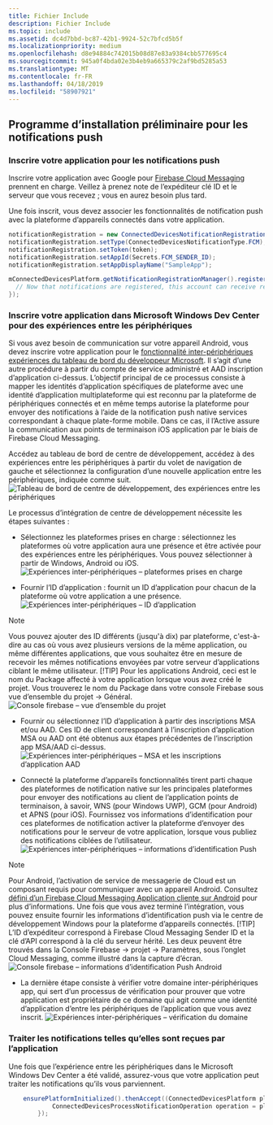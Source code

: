 ```yaml
---
title: Fichier Include
description: Fichier Include
ms.topic: include
ms.assetid: dc4d7bbd-bc87-42b1-9924-52c7bfcd5b5f
ms.localizationpriority: medium
ms.openlocfilehash: d8e94884c742015b08d87e83a9384cbb577695c4
ms.sourcegitcommit: 945a0f4bda02e3b4eb9a665379c2af9bd5285a53
ms.translationtype: MT
ms.contentlocale: fr-FR
ms.lasthandoff: 04/18/2019
ms.locfileid: "58907921"
---
```

## <a name="preliminary-setup-for-push-notifications"></a>Programme d’installation préliminaire pour les notifications push

### <a name="register-your-app-for-push-notifications"></a>Inscrire votre application pour les notifications push

Inscrire votre application avec Google pour [Firebase Cloud Messaging](https://firebase.google.com/docs/cloud-messaging/android/client) prennent en charge. Veillez à prenez note de l’expéditeur clé ID et le serveur que vous recevez ; vous en aurez besoin plus tard. 

Une fois inscrit, vous devez associer les fonctionnalités de notification push avec la plateforme d’appareils connectés dans votre application.

```Java
notificationRegistration = new ConnectedDevicesNotificationRegistration();
notificationRegistration.setType(ConnectedDevicesNotificationType.FCM);
notificationRegistration.setToken(token);
notificationRegistration.setAppId(Secrets.FCM_SENDER_ID);
notificationRegistration.setAppDisplayName("SampleApp");

mConnectedDevicesPlatform.getNotificationRegistrationManager().registerForAccountAsync(mConnectedDevicesAccount).whenComplete(() -> {
  // Now that notifications are registered, this account can receive replies to commands and incoming commands.
});
```

### <a name="register-your-app-in-microsoft-windows-dev-center-for-cross-device-experiences"></a>Inscrire votre application dans Microsoft Windows Dev Center pour des expériences entre les périphériques
Si vous avez besoin de communication sur votre appareil Android, vous devez inscrire votre application pour le [fonctionnalité inter-périphériques expériences du tableau de bord du développeur Microsoft](https://developer.microsoft.com/dashboard/crossplatform/web). Il s’agit d’une autre procédure à partir du compte de service administré et AAD inscription d’application ci-dessus.  L’objectif principal de ce processus consiste à mapper les identités d’application spécifiques de plateforme avec une identité d’application multiplateforme qui est reconnu par la plateforme de périphériques connectés et en même temps autorise la plateforme pour envoyer des notifications à l’aide de la notification push native services correspondant à chaque plate-forme mobile. Dans ce cas, il l’Active assure la communication aux points de terminaison iOS application par le biais de Firebase Cloud Messaging.

Accédez au tableau de bord de centre de développement, accédez à des expériences entre les périphériques à partir du volet de navigation de gauche et sélectionnez la configuration d’une nouvelle application entre les périphériques, indiquée comme suit.
![Tableau de bord de centre de développement, des expériences entre les périphériques](../../notifications/media/dev_center_portal/dev_center_portal_1_overview.png)

Le processus d’intégration de centre de développement nécessite les étapes suivantes :
* Sélectionnez les plateformes prises en charge : sélectionnez les plateformes où votre application aura une présence et être activée pour des expériences entre les périphériques. Vous pouvez sélectionner à partir de Windows, Android ou iOS.
![Expériences inter-périphériques – plateformes prises en charge](../../notifications/media/dev_center_portal/dev_center_portal_2_supported_platforms.png)

* Fournir l’ID d’application : fournit un ID d’application pour chacun de la plateforme où votre application a une présence. 
![Expériences inter-périphériques – ID d’application](../../notifications/media/dev_center_portal/dev_center_portal_3_app_ids.png)
> [!NOTE]
> Vous pouvez ajouter des ID différents (jusqu'à dix) par plateforme, c'est-à-dire au cas où vous avez plusieurs versions de la même application, ou même différentes applications, que vous souhaitez être en mesure de recevoir les mêmes notifications envoyées par votre serveur d’applications ciblant le même utilisateur. 
> [!TIP] 
> Pour les applications Android, ceci est le nom du Package affecté à votre application lorsque vous avez créé le projet. Vous trouverez le nom du Package dans votre console Firebase sous vue d’ensemble du projet -> Général.
![Console firebase – vue d’ensemble du projet](../../notifications/media/dev_center_portal/firebase_overview.png)

* Fournir ou sélectionnez l’ID d’application à partir des inscriptions MSA et/ou AAD. Ces ID de client correspondant à l’inscription d’application MSA ou AAD ont été obtenus aux étapes précédentes de l’inscription app MSA/AAD ci-dessus. 
![Expériences inter-périphériques – MSA et les inscriptions d’application AAD](../../notifications/media/dev_center_portal/dev_center_portal_4_msa_aad_connections.png)

* Connecté la plateforme d’appareils fonctionnalités tirent parti chaque des plateformes de notification native sur les principales plateformes pour envoyer des notifications au client de l’application points de terminaison, à savoir, WNS (pour Windows UWP), GCM (pour Android) et APNS (pour iOS). Fournissez vos informations d’identification pour ces plateformes de notification activer la plateforme d’envoyer des notifications pour le serveur de votre application, lorsque vous publiez des notifications ciblées de l’utilisateur.
![Expériences inter-périphériques – informations d’identification Push](../../notifications/media/dev_center_portal/dev_center_portal_5_push_credentials.png)
> [!NOTE] 
> Pour Android, l’activation de service de messagerie de Cloud est un composant requis pour communiquer avec un appareil Android. Consultez [défini d’un Firebase Cloud Messaging Application cliente sur Android](https://firebase.google.com/docs/cloud-messaging/android/client) pour plus d’informations. Une fois que vous avez terminé l’intégration, vous pouvez ensuite fournir les informations d’identification push via le centre de développement Windows pour la plateforme d’appareils connectés. 
> [!TIP] 
> L’ID d’expéditeur correspond à Firebase Cloud Messaging Sender ID et la clé d’API correspond à la clé du serveur hérité. Les deux peuvent être trouvés dans la Console Firebase -> projet -> Paramètres, sous l’onglet Cloud Messaging, comme illustré dans la capture d’écran.
![Console firebase – informations d’identification Push Android](../../notifications/media/dev_center_portal/firebase_push_creds.png)

* La dernière étape consiste à vérifier votre domaine inter-périphériques app, qui sert d’un processus de vérification pour prouver que votre application est propriétaire de ce domaine qui agit comme une identité d’application d’entre les périphériques de l’application que vous avez inscrit.
![Expériences inter-périphériques – vérification du domaine](../../notifications/media/dev_center_portal/dev_center_portal_6_domain_verification.png)

### <a name="process-notifications-as-they-are-received-by-the-app"></a>Traiter les notifications telles qu’elles sont reçues par l’application

Une fois que l’expérience entre les périphériques dans le Microsoft Windows Dev Center a été validé, assurez-vous que votre application peut traiter les notifications qu’ils vous parviennent. 

```Java
    ensurePlatformInitialized().thenAccept((ConnectedDevicesPlatform platform) -> {
            ConnectedDevicesProcessNotificationOperation operation = platform.processNotification(data);
        });
```
